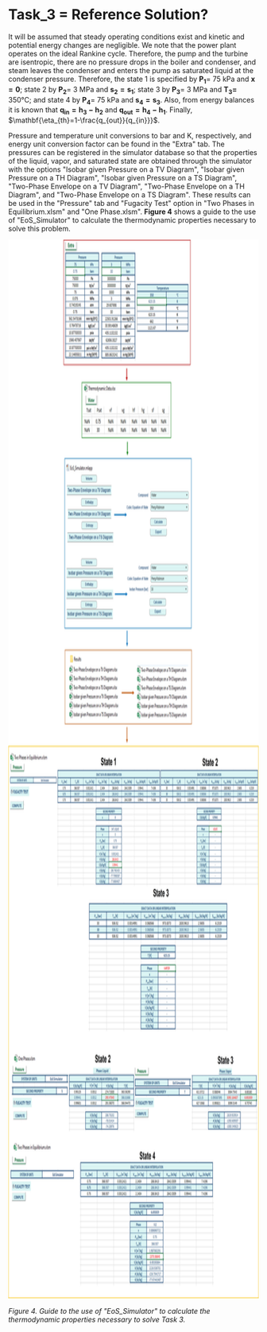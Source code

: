 # Task_3 = Reference Solution?

It will be assumed that steady operating conditions exist and kinetic and potential energy changes are negligible. We note that the power plant operates on the ideal Rankine cycle. Therefore, the pump and the turbine are isentropic, there are no pressure drops in the boiler and condenser, and steam leaves the condenser and enters the pump as saturated liquid at the condenser pressure. Therefore, the state 1 is specified by $\mathbf{P_1}=$ 75 kPa and $\mathbf{x=0}$; state 2 by $\mathbf{P_2}=$ 3 MPa and $\mathbf{s_2=s_1}$; state 3 by $\mathbf{P_3}=$ 3 MPa and $\mathbf{T_3=}$ 350°C; and state 4 by $\mathbf{P_4}=$ 75 kPa and $\mathbf{s_4=s_3}$. Also, from energy balances it is known that $\mathbf{q_{in}=h_3-h_2}$ and $\mathbf{q_{out}=h_4-h_1}$. Finally, $\mathbf{\eta_{th}=1-\frac{q_{out}}{q_{in}}}$.

Pressure and temperature unit conversions to bar and K, respectively, and energy unit conversion factor can be found in the "Extra" tab. The pressures can be registered in the simulator database so that the properties of the liquid, vapor, and saturated state are obtained through the simulator with the options "Isobar given Pressure on a TV Diagram", "Isobar given Pressure on a TH Diagram", "Isobar given Pressure on a TS Diagram", "Two-Phase Envelope on a TV Diagram", "Two-Phase Envelope on a TH Diagram", and "Two-Phase Envelope on a TS Diagram". These results can be used in the "Pressure" tab and "Fugacity Test" option in "Two Phases in Equilibrium.xlsm" and "One Phase.xlsm". **Figure 4** shows a guide to the use of "EoS_Simulator" to calculate the thermodynamic properties necessary to solve this problem.

<img src="https://github.com/IMClick-Project/IQ/blob/main/Cubic%20Equations%20of%20State%20Simulator/MATLAB%20Grader/Assignment%203/Problem%206/Assessment%20and%20Code/T6-3.jpg" width="1083" height="2130">

*Figure 4. Guide to the use of "EoS_Simulator" to calculate the thermodynamic properties necessary to solve Task 3.*